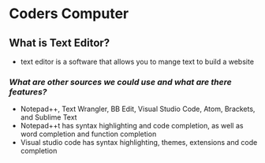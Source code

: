 # Coders Computer

## **What is Text Editor?**
- text editor is a software that allows you to mange text to build a website

### *What are other sources we could use and what are there features?*
- Notepad++, Text Wrangler, BB Edit, Visual Studio Code, Atom,
Brackets, and Sublime Text
- Notepad++t has syntax highlighting and code
completion, as well as word completion and function completion
- Visual studio code has syntax highlighting, themes, extensions and code
completion
